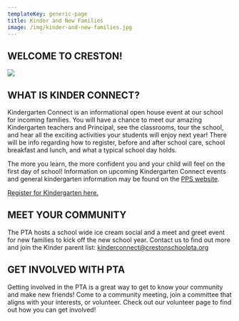 ```yaml
---
templateKey: generic-page
title: Kinder and New Families
image: /img/kinder-and-new-families.jpg
---
```

## WELCOME TO CRESTON!

![](/img/first-day-of-kinder.png)

## WHAT IS KINDER CONNECT?

Kindergarten Connect is an informational open house event at our school for incoming families. You will have a chance to meet our amazing Kindergarten teachers and Principal, see the classrooms, tour the school, and hear all the exciting activities your students will enjoy next year! There will be info regarding how to register, before and after school care, school breakfast and lunch, and what a typical school day holds.

The more you learn, the more confident you and your child will feel on the first day of school! Information on upcoming Kindergarten Connect events and general kindergarten information may be found on the [PPS website](https://www.pps.net/kindergarten).

[Register for Kindergarten here.](https://www.pps.net/kinderenroll)

## MEET YOUR COMMUNITY

The PTA hosts a school wide ice cream social and a meet and greet event for new families to kick off the new school year. Contact us to find out more and join the Kinder parent list: kinderconnect@crestonschoolpta.org

## GET INVOLVED WITH PTA

Getting involved in the PTA is a great way to get to know your community and make new friends! Come to a community meeting, join a committee that aligns with your interests, or volunteer. Check out our volunteer page to find out how you can get involved!